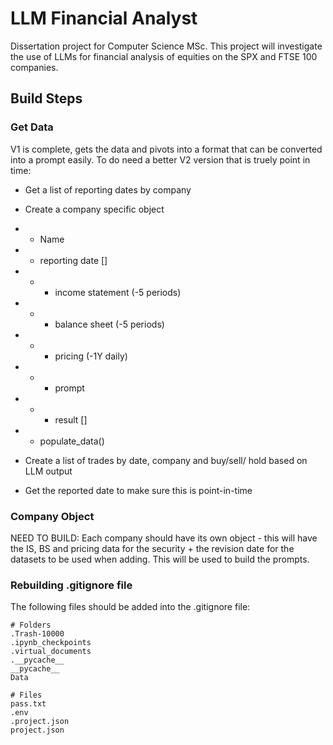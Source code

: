 # LLM Financial Analyst

Dissertation project for Computer Science MSc. This project will investigate the use of LLMs for financial analysis of equities on the SPX and FTSE 100 companies.

## Build Steps

### Get Data
V1 is complete, gets the data and pivots into a format that can be converted into a prompt easily. To do need a better V2 version that is truely point in time:

- Get a list of reporting dates by company
- Create a company specific object
- - Name
- - reporting date []
- - - income statement (-5 periods)
- - - balance sheet (-5 periods)
- - - pricing (-1Y daily)
- - - prompt
- - - result []
- - populate_data()

- Create a list of trades by date, company and buy/sell/ hold based on LLM output
- Get the reported date to make sure this is point-in-time




### Company Object
NEED TO BUILD: Each company should have its own object - this will have the IS, BS and pricing data for the security + the revision date for the datasets to be used when adding. This will be used to build the prompts.

### Rebuilding .gitignore file
The following files should be added into the .gitignore file:

```
# Folders
.Trash-10000
.ipynb_checkpoints
.virtual_documents
.__pycache__
__pycache__
Data

# Files
pass.txt
.env
.project.json
project.json
```